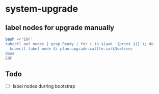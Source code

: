 # system-upgrade

## label nodes for upgrade manually

```sh
bash <<'EOF'
kubectl get nodes | grep Ready | for i in $(awk '{print $1}'); do
  kubectl label node $i plan.upgrade.cattle.io/k3s=true;
done
EOF
```

## Todo

- [ ] label nodes durring bootstrap
